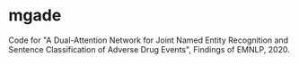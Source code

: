 # mgade
Code for "A Dual-Attention Network for Joint Named Entity Recognition and Sentence Classification of Adverse Drug Events", Findings of EMNLP, 2020.
